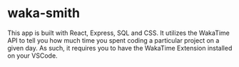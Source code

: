 # waka-smith

This app is built with React, Express, SQL and CSS. It utilizes the WakaTime API to tell you how much time you spent coding a particular project on a given day. As such, it requires you to have the WakaTime Extension installed on your VSCode.

